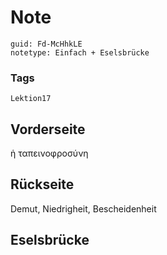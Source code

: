# Note
```
guid: Fd-McHhkLE
notetype: Einfach + Eselsbrücke
```

### Tags
```
Lektion17
```

## Vorderseite
ἡ ταπεινοφροσύνη

## Rückseite
Demut, Niedrigheit, Bescheidenheit

## Eselsbrücke


